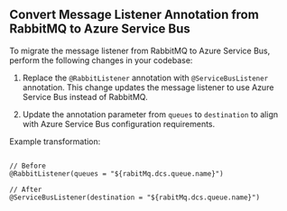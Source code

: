 ## Convert Message Listener Annotation from RabbitMQ to Azure Service Bus

To migrate the message listener from RabbitMQ to Azure Service Bus, perform the following changes in your codebase:

1. Replace the `@RabbitListener` annotation with `@ServiceBusListener` annotation. This change updates the message listener to use Azure Service Bus instead of RabbitMQ.

2. Update the annotation parameter from `queues` to `destination` to align with Azure Service Bus configuration requirements.

Example transformation:

```

// Before
@RabbitListener(queues = "${rabitMq.dcs.queue.name}")

// After
@ServiceBusListener(destination = "${rabitMq.dcs.queue.name}")

```